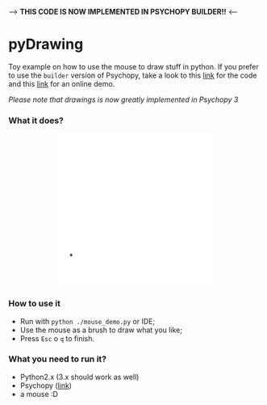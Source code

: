 --> **THIS CODE IS NOW IMPLEMENTED IN PSYCHOPY BUILDER!!** <--

# pyDrawing

Toy example on how to use the mouse to draw stuff in python.
If you prefer to use the `builder` version of Psychopy, take a look to this [link](https://gitlab.pavlovia.org/rockNroll/demo_drawing) for the code and this [link](https://pavlovia.org/run/rockNroll/demo_drawing/html/) for an online demo.

  *Please note that drawings is now greatly implemented in Psychopy 3*

### What it does? 

<p align="center">

<kbd>
<img src="https://github.com/rockNroll87q/pyDrawing/blob/master/drawing_demo_2.gif" width="300" height="300" />  
</kbd>

</p>

### How to use it

* Run with `python ./mouse_demo.py` or IDE;
* Use the mouse as a brush to draw what you like;
* Press `Esc` o `q` to finish.


### What you need to run it?

* Python2.x (3.x should work as well) 
* Psychopy ([link](http://www.psychopy.org/))
* a mouse :D
